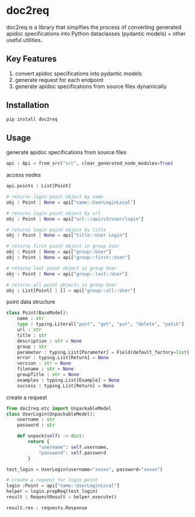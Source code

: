 # doc2req
doc2req is a library that simplfies the process of converting generated 
apidoc specifications into Python dataclasses (pydantic models) + other useful utilities.

## Key Features
1. convert apidoc specifications into pydantic models
2. generate request for each endpoint
3. generate apidoc specifications from source files dynamically

## Installation
```bash
pip install doc2req
```

## Usage
generate apidoc specifications from source files
```python
api : Api = from_src("src", clear_generated_node_modules=True)
```

access nodes
```python
api.points : List[Point]

# returns login point object by name
obj : Point | None = api["name::UserLoginLocal"] 

# returns login point object by url
obj : Point | None = api["url::/api/v3/user/login"]

# returns login point object by title
obj : Point | None = api["title::User Login"]

# returns first point object in group User
obj : Point | None = api["group::User"]
obj : Point | None = api["group::first::User"]

# returns last point object in group User
obj : Point | None = api["group::last::User"]

# returns all point objects in group User
obj : List[Point] | [] = api["group::all::User"]
```

point data structure
```python
class Point(BaseModel):
    name : str
    type : typing.Literal["post", "get", "put", "delete", "patch"]
    url : str
    title : str
    description : str = None
    group : str
    parameter : typing.List[Parameter] = Field(default_factory=list)
    error : typing.List[Return] = None
    version : str = None
    filename : str = None
    groupTitle : str = None
    examples : typing.List[Example] = None
    success : typing.List[Return] = None
```

create a request
```python
from doc2req.etc import UnpackableModel
class UserLogin(UnpackableModel):
    username : str
    password : str

    def unpack(self) -> dict:
        return {
            "username": self.username,
            "password": self.password
        }

test_login = UserLogin(username="xxxxx", password="xxxxx")

# create a request for login point
login :Point = api["name::UserLoginLocal"]
helper = login.prepReq(test_login)
result : RequestResult = helper.execute()

result.res : requests.Response

```
